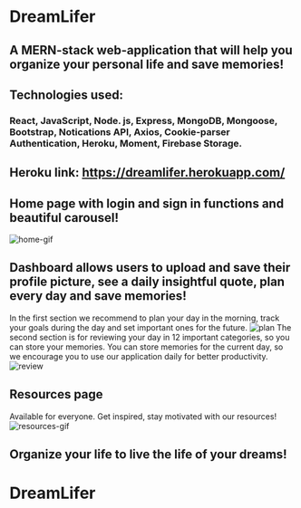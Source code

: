 # DreamLifer
## A MERN-stack web-application that will help you organize your personal life and save memories!
## Technologies used: 
### React, JavaScript, Node. js, Express, MongoDB, Mongoose, Bootstrap, Notications API, Axios, Cookie-parser Authentication, Heroku, Moment, Firebase Storage.
## Heroku link: https://dreamlifer.herokuapp.com/

## Home page with login and sign in functions and beautiful carousel!
![home-gif](https://user-images.githubusercontent.com/45444261/69371386-5a092380-0c65-11ea-949d-0dc245a96412.gif)


## Dashboard allows users to upload and save their profile picture, see a daily insightful quote, plan every day and save memories!
In the first section we recommend to plan your day in the morning, track your goals during the day and set important ones for the future.
![plan](https://user-images.githubusercontent.com/45444261/69471574-5a3d1800-0d66-11ea-9a75-d906e85f1532.gif)
The second section is for reviewing your day in 12 important categories, so you can store your memories. You can store memories for the current day, so we encourage you to use our application daily for better productivity.
![review](https://user-images.githubusercontent.com/45444261/69471601-a1c3a400-0d66-11ea-9664-f9278bcfc161.gif)

## Resources page
Available for everyone. Get inspired, stay motivated with our resources!
![resources-gif](https://user-images.githubusercontent.com/45444261/69372291-07306b80-0c67-11ea-8119-7f775a8552ac.gif)

## Organize your life to live the life of your dreams!
# DreamLifer
